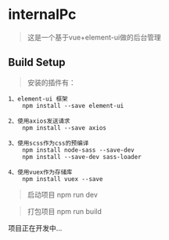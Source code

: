 # internalPc

> 这是一个基于vue+element-ui做的后台管理

## Build Setup

> 安装的插件有：

    1、element-ui 框架
        npm install --save element-ui

    2、使用axios发送请求
        npm install --save axios

    3、使用scss作为css的预编译
        npm install node-sass --save-dev
        npm install --save-dev sass-loader

    4、使用vuex作为存储库
        npm install vuex --save
    
    
> 启动项目
    npm run dev


> 打包项目
    npm run build


项目正在开发中...